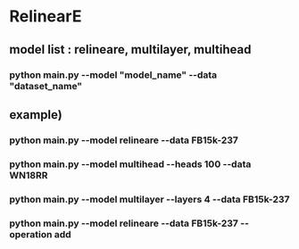 # RelinearE

## model list : relineare, multilayer, multihead

### python main.py --model "model_name" --data "dataset_name"

## example)
### python main.py --model relineare --data FB15k-237
### python main.py --model multihead --heads 100 --data WN18RR
### python main.py --model multilayer --layers 4 --data FB15k-237
### python main.py --model relineare --data FB15k-237 --operation add
